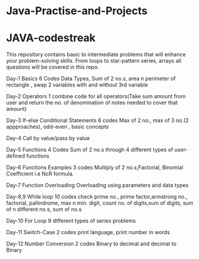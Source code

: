 # Java-Practise-and-Projects
# JAVA-codestreak
This repository contains  basic to intermediate problems that will enhance your problem-solving skills. From loops to star-pattern series, arrays all questions will be covered in this repo.

Day-1 Basics
6 Codes
Data Types, Sum of 2 no.s, area n perimeter of rectangle , swap 2 variables with and without 3rd variable

Day-2 Operators
1 combine code for all operators(Take sum amount from user and return the no. of denomination of notes needed to cover that amount)

Day-3 If-else Conditional Statements
6 codes Max of 2 no., max of 3 no.(2 appproaches), odd-even , basic concepts

Day-4 Call by value/pass by value

Day-5 Functions
4 Codes Sum of 2 no.s through 4 different types of user-defined functions

Day-6 Functions Examples
3 codes Multiply of 2 no.s,Factorial, Binomial Coefficient i.e NcR formula.

Day-7 Function Overloading
Overloading using parameters and data types

Day-8,9 While loop
10 codes check prime no., prime factor,armstrong no., factorial, pallindrome, max n min. digit, count no. of digits,sum of digits, sum of n different no.s, sum of no.s

Day-10 For Loop 
9 different types of series problems

Day-11 Switch-Case
2 codes print language, print number in words

Day-12 Number Conversion
2 codes Binary to decimal and decimal to Binary
